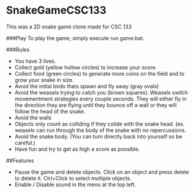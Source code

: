 # SnakeGameCSC133
This was a 2D snake game clone made for CSC 133

###Play
To play the game, simply execute run game.bat.

###Rules
- You have 3 lives. 
- Collect gold (yellow hollow circles) to increase your score.  
- Collect food (green circles) to generate more coins on the field and to grow your snake in size.
- Avoid the initial birds thats spawn and fly away (gray ovals)
- Avoid the weasels trying to catch you (brown squares). Weasels switch movementment strategies every couple seconds.  They will either fly in the direction they are flying until they bounce off a wall or they will follow the head of the snake.
- Avoid the walls
- Objects only count as colliding if they colide with the snake head. (ex. weasels can run through the body of the snake with no repercussions.
- Avoid the snake body. (You can turn directly back into yourself so be careful.)
- Have fun and try to get as high a score as possible.

##Features
- Pause the game and delete objects. Click on an object and press delete to delete it. Ctrl+Click to select multiple objects.
- Enable / Disable sound in the menu at the top left.
